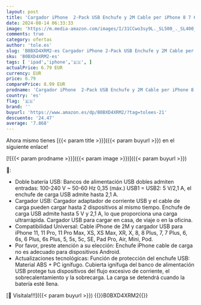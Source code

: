 ```yaml
---
layout: post
title: 'Cargador iPhone  2-Pack USB Enchufe y 2M Cable per iPhone 8 7 6 6S XR X XS Plus 11 12 13 14 Pro MAX SE Mini 5 5S 5C  iPad  5V 2.1A USB Rápida Charger Adaptador Carga Cabezal Pared Corrient Nisiyama'
date: 2024-08-14 06:33:33
image: 'https://m.media-amazon.com/images/I/31CCwo3sy9L._SL500_._SL400_.jpg'
comments: true
category: ofertas
author: 'tole.es'
slug: 'B0BXD4XRM2-es Cargador iPhone 2-Pack USB Enchufe y 2M Cable per iPhone 8...'
sku: 'B0BXD4XRM2-es'
tags: [ 'ipad','iphone','🇪🇸', ]
actualPrice: 6.79 EUR
currency: EUR
price: 6.79
comparePrice: 8.99 EUR
prodname: 'Cargador iPhone  2-Pack USB Enchufe y 2M Cable per iPhone 8 7 6 6S XR X XS Plus 11 12 13 14 Pro MAX SE Mini 5 5S 5C  iPad  5V 2.1A USB Rápida Charger Adaptador Carga Cabezal Pared Corrient Nisiyama'
country: 'es'
flag: '🇪🇸'
brand: ''
buyurl: 'https://www.amazon.es/dp/B0BXD4XRM2/?tag=tolees-21'
descuento: '24.47'
average: '7.868'
---
```


Ahora mismo tienes [{{< param title >}}]({{< param buyurl >}}) en el siguiente enlace!

[![{{< param prodname >}}]({{< param image >}})]({{< param buyurl >}})

🔎:

- Doble batería USB: Bancos de alimentación USB dobles admiten entradas: 100-240 V ~ 50-60 Hz 0,35 (máx.) USB1 = USB2: 5 V/2,1 A, el enchufe de carga USB admite hasta 2,1 A.
- Cargador USB: Cargador adaptador de corriente USB y el cable de carga pueden cargar hasta 2 dispositivos al mismo tiempo. Enchufe de carga USB admite hasta 5 V y 2,1 A, lo que proporciona una carga ultrarrápida. Cargador USB para cargar en casa, de viaje o en la oficina.
- Compatibilidad Universal: Cable iPhone de 2M y cargador USB para iPhone 11, 11 Pro, 11 Pro Max, XS, XS Max, XR, X, 8, 8 Plus, 7, 7 Plus, 6, 6s, 6 Plus, 6s Plus, 5, 5s, 5c, SE, Pad Pro, Air, Mini, Pod.
- Por favor, preste atención a su elección: Enchufe iPhone cable de carga no es adecuado para dispositivos Android.
- Actualizaciones tecnológicas: Función de protección del enchufe USB: Material ABS + PC ignífugo. Cubierta ignífuga del banco de alimentación USB protege tus dispositivos del flujo excesivo de corriente, el sobrecalentamiento y la sobrecarga. La carga se detendrá cuando la batería esté llena.

[🛒 Visítala!!!]({{< param buyurl >}})
{{<world>}}B0BXD4XRM2{{</world>}}
